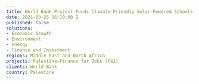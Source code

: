 ```yaml
---
title: World Bank Project Funds Climate-Friendly Solar-Powered Schools in Palestine
date: 2021-03-25 16:10:00 Z
published: false
solutions:
- Economic Growth
- Environment
- Energy
- Finance and Investment
regions: Middle East and North Africa
projects: Palestine—Finance for Jobs (F4J)
clients: World Bank
country: Palestine
---
```


